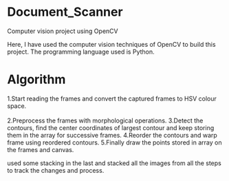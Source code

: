 # Document_Scanner
Computer vision project using OpenCV

Here, I have used the computer vision techniques of OpenCV to build this project. The programming language used is Python.

# Algorithm

1.Start reading the frames and convert the captured frames to HSV colour space.<br/>   
2.Preprocess the frames with morphological operations.                                                                                                                              3.Detect the contours, find the center coordinates of largest contour and keep storing them in the array for successive frames.                                                      4.Reorder the contours and warp frame using reordered contours.                                                                                                                      5.Finally draw the points stored in array on the frames and canvas.

used some stacking in the last and stacked all the images from all the steps to track the changes and process.
